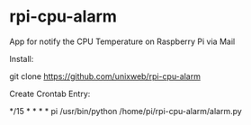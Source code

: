 # rpi-cpu-alarm
App for notify the CPU Temperature on Raspberry Pi via Mail

Install: 

git clone https://github.com/unixweb/rpi-cpu-alarm

Create Crontab Entry:

*/15 *   * * *  pi /usr/bin/python  /home/pi/rpi-cpu-alarm/alarm.py 
